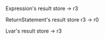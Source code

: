 

Expression's result store -> r3

ReturnStatement's result store r3 -> r0

Lvar's result store -> r3